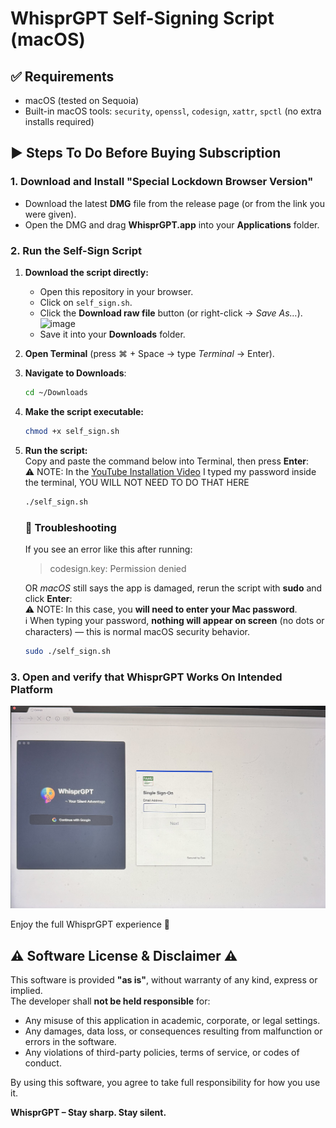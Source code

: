 # WhisprGPT Self-Signing Script (macOS)

## ✅ Requirements
- macOS (tested on Sequoia)
- Built-in macOS tools: `security`, `openssl`, `codesign`, `xattr`, `spctl`  (no extra installs required)

## ▶️ Steps To Do Before Buying Subscription

### 1. Download and Install "Special Lockdown Browser Version"
- Download the latest **DMG** file from the release page (or from the link you were given).  
- Open the DMG and drag **WhisprGPT.app** into your **Applications** folder.

### 2. Run the Self-Sign Script

1. **Download the script directly:**
   - Open this repository in your browser.  
   - Click on `self_sign.sh`.  
   - Click the **Download raw file** button (or right-click → *Save As…*).
     <img width="1938" height="352" alt="image" src="https://github.com/user-attachments/assets/bf3c801b-272d-43b7-8bec-00fc8fa252cb" />
   - Save it into your **Downloads** folder.

2. **Open Terminal** (press ⌘ + Space → type *Terminal* → Enter).

3. **Navigate to Downloads**:
   ```bash
   cd ~/Downloads
   ```
4. **Make the script executable:**
   ```bash
   chmod +x self_sign.sh
   ```
    
5.  **Run the script:**  
    Copy and paste the command below into Terminal, then press **Enter**: <br />
    ⚠️ NOTE: In the [YouTube Installation Video](https://youtu.be/t2cnGZuFLbg?si=cMzt-At5l-LWNan7) I typed my password inside the terminal, YOU WILL NOT NEED TO DO THAT HERE
    
    ```bash
    ./self_sign.sh
    ```
    
    ### 🔧 Troubleshooting  
      If you see an error like this after running:  
      
      > codesign.key: Permission denied
      
      OR *macOS* still says the app is damaged, rerun the script with **sudo** and click **Enter**:  
      ⚠️ NOTE: In this case, you **will need to enter your Mac password**.  
      ℹ️ When typing your password, **nothing will appear on screen** (no dots or characters) — this is normal macOS security behavior.  
   
      ```bash
      sudo ./self_sign.sh
      ```
### 3. Open and verify that WhisprGPT Works On Intended Platform
![Verify Works On Platform](verify.jpeg)

  Enjoy the full WhisprGPT experience 🚀

## ⚠️ Software License & Disclaimer ⚠️

This software is provided **"as is"**, without warranty of any kind, express or implied.  
The developer shall **not be held responsible** for:

- Any misuse of this application in academic, corporate, or legal settings.  
- Any damages, data loss, or consequences resulting from malfunction or errors in the software.  
- Any violations of third-party policies, terms of service, or codes of conduct.

By using this software, you agree to take full responsibility for how you use it.



**WhisprGPT – Stay sharp. Stay silent.**
